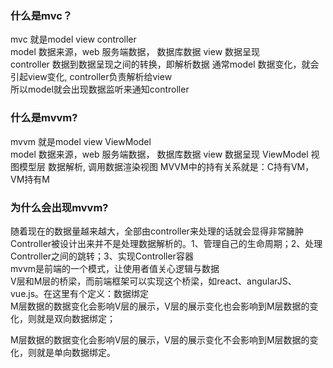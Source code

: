### 什么是mvc？
mvc 就是model view controller   
model 数据来源，web 服务端数据， 数据库数据
view 数据呈现  
controller 数据到数据呈现之间的转换，即解析数据
通常model 数据变化，就会引起view变化, controller负责解析给view  
所以model就会出现数据监听来通知controller   

### 什么是mvvm? 
mvvm 就是model view ViewModel  
model 数据来源，web 服务端数据， 数据库数据
view 数据呈现 
ViewModel 视图模型层 数据解析, 调用数据渲染视图
MVVM中的持有关系就是：C持有VM，VM持有M   

### 为什么会出现mvvm?
随着现在的数据量越来越大，全部由controller来处理的话就会显得非常臃肿   
Controller被设计出来并不是处理数据解析的。1、管理自己的生命周期；2、处理Controller之间的跳转；3、实现Controller容器   
mvvm是前端的一个模式，让使用者值关心逻辑与数据   
V层和M层的桥梁，而前端框架可以实现这个桥梁，如react、angularJS、vue.js。在这里有个定义：数据绑定  
M层数据的数据变化会影响V层的展示，V层的展示变化也会影响到M层数据的变化，则就是双向数据绑定；
   
M层数据的数据变化会影响V层的展示，V层的展示变化不会影响到M层数据的变化，则就是单向数据绑定。


